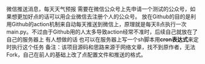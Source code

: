 微信推送消息，每天天气预报
需要在微信公众号上先申请一个测试的公众号，如果想更加好点的话可以用企业微信去注册个人的公众号。
放在Github的目的是利用Github的action机制来自动每天推送到微信上，原理就是每天8点执行一次main.py。不过由于Github用的人太多导致action经常不准时，后续自己就放在了自己的服务器上
有人想做的话 也可以在服务器上写一个sh脚本用**cron表达式**来定时执行这个任务
备注：该项目源码和思路来源于网络文章，找不到原作者，无法Fork，自己在前人的基础上改了点配置文件和推送的格式。

